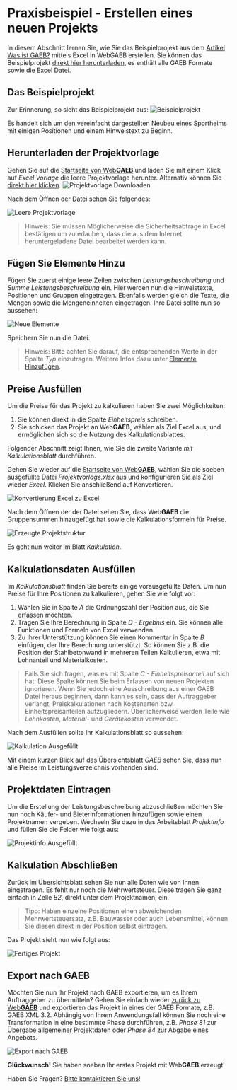 # Praxisbeispiel - Erstellen eines neuen Projekts

In diesem Abschnitt lernen Sie, wie Sie das Beispielprojekt aus dem [Artikel Was ist GAEB?](https://www.dangl-it.de/artikel/was-ist-gaeb/) mittels Excel in WebGAEB erstellen. Sie können das Beispielprojekt [direkt hier herunterladen](https://www.dangl-it.de/media/1110/gaeb_bundle_de.zip), es enthält alle GAEB Formate sowie die Excel Datei.

## Das Beispielprojekt

Zur Erinnerung, so sieht das Beispielprojekt aus:
![Beispielprojekt](images/lv_de_min.png)

Es handelt sich um den vereinfacht dargestellten Neubeu eines Sportheims mit einigen Positionen und einem Hinweistext zu Beginn.

## Herunterladen der Projektvorlage

Gehen Sie auf die [Startseite von Web**GAEB**](https://www.web-gaeb.de) und laden Sie mit einem Klick auf _Excel Vorlage_ die leere Projektvorlage herunter. Alternativ können Sie [direkt hier klicken](https://www.web-gaeb.de/GaebConversion/GetSampleExcelProject).
![Projektvorlage Downloaden](images/01_Projektvorlage_Herunterladen.png)

Nach dem Öffnen der Datei sehen Sie folgendes:

![Leere Projektvorlage](images/02_Leere_Projektvorlage.png)

> Hinweis: Sie müssen Möglicherweise die Sicherheitsabfrage in Excel bestätigen um zu erlauben, dass die aus dem Internet heruntergeladene Datei bearbeitet werden kann.

## Fügen Sie Elemente Hinzu

Fügen Sie zuerst einige leere Zeilen zwischen _Leistungsbeschreibung_ und _Summe Leistungsbeschreibung_ ein. Hier werden nun die Hinweistexte, Positionen und Gruppen eingetragen. Ebenfalls werden gleich die Texte, die Mengen sowie die Mengeneinheiten eingetragen. Ihre Datei sollte nun so aussehen:

![Neue Elemente](images/03_Neue_Elemente.png)

Speichern Sie nun die Datei.

> Hinweis: Bitte achten Sie darauf, die entsprechenden Werte in der Spalte _Typ_ einzutragen. Weitere Infos dazu unter [Elemente Hinzufügen](./elemente_hinzufuegen.md).

## Preise Ausfüllen

Um die Preise für das Projekt zu kalkulieren haben Sie zwei Möglichkeiten:
1. Sie können direkt in die Spalte _Einheitspreis_ schreiben.
2. Sie schicken das Projekt an Web**GAEB**, wählen als Ziel Excel aus, und ermöglichen sich so die Nutzung des Kalkulationsblattes.

Folgender Abschnitt zeigt Ihnen, wie Sie die zweite Variante _mit Kalkulationsblatt_ durchführen.

Gehen Sie wieder auf die [Startseite von Web**GAEB**](https://www.web-gaeb.de), wählen Sie die soeben ausgefüllte Datei _Projektvorlage.xlsx_ aus und konfigurieren Sie als Ziel wieder _Excel_. Klicken Sie anschließend auf Konvertieren.

![Konvertierung Excel zu Excel](images/04_Konvertierung_Excel_zu_Excel.png)

Nach dem Öffnen der der Datei sehen Sie, dass Web**GAEB** die Gruppensummen hinzugefügt hat sowie die Kalkulationsformeln für Preise.

![Erzeugte Projektstruktur](images/05_Erstellte_Projektstruktur.png)

Es geht nun weiter im Blatt _Kalkulation_.

## Kalkulationsdaten Ausfüllen

Im _Kalkulationsblatt_ finden Sie bereits einige vorausgefüllte Daten. Um nun Preise für Ihre Positionen zu kalkulieren, gehen Sie wie folgt vor:
1. Wählen Sie in Spalte _A_ die Ordnungszahl der Position aus, die Sie erfassen möchten.
2. Tragen Sie Ihre Berechnung in Spalte _D - Ergebnis_ ein. Sie können alle Funktionen und Formeln von Excel verwenden.
2. Zu Ihrer Unterstützung können Sie einen Kommentar in Spalte _B_ einfügen, der Ihre Berechnung unterstützt. So können Sie z.B. die Position der Stahlbetonwand in mehreren Teilen Kalkulieren, etwa mit Lohnanteil und Materialkosten.

> Falls Sie sich fragen, was es mit Spalte _C - Einheitspreisanteil_ auf sich hat: Diese Spalte können Sie beim Erfassen von neuen Projekten ignorieren. Wenn Sie jedoch eine Ausschreibung aus einer GAEB Datei heraus beginnen, dann kann es sein, dass der Auftraggeber verlangt, Preiskalkulationen nach Kostenarten bzw. Einheitspreisanteilen aufzugliedern. Überlicherweise werden Teile wie _Lohnkosten_, _Material-_ und _Gerätekosten_ verwendet.

Nach dem Ausfüllen sollte Ihr Kalkulationsblatt so aussehen:

![Kalkulation Ausgefüllt](images/06_Kalkulation.png)

Mit einem kurzen Blick auf das Übersichtsblatt _GAEB_ sehen Sie, dass nun alle Preise im Leistungsverzeichnis vorhanden sind.

## Projektdaten Eintragen

Um die Erstellung der Leistungsbeschreibung abzuschließen möchten Sie nun noch Käufer- und Bieterinformationen hinzufügen sowie einen Projektnamen vergeben. Wechseln Sie dazu in das Arbeitsblatt _Projektinfo_ und füllen Sie die Felder wie folgt aus:

![Projektinfo Ausgefüllt](images/07_Projektinfo.png)

## Kalkulation Abschließen

Zurück im Übersichtsblatt sehen Sie nun alle Daten wie von Ihnen eingetragen. Es fehlt nur noch die Mehrwertsteuer.
Diese tragen Sie ganz einfach in Zelle _B2_, direkt unter dem Projektnamen, ein.

> Tipp: Haben einzelne Positionen einen abweichenden Mehrwertsteuersatz, z.B. Bauwasser oder auch Lebensmittel, können Sie diesen direkt in der Position selbst eintragen.

Das Projekt sieht nun wie folgt aus:

![Fertiges Projekt](images/08_Projekt_Fertig.png)

## Export nach GAEB

Möchten Sie nun Ihr Projekt nach GAEB exportieren, um es Ihrem Auftraggeber zu übermitteln? Gehen Sie einfach wieder [zurück zu Web**GAEB**](https://www.web-gaeb.de) und exportieren das Projekt in eines der GAEB Formate, z.B. GAEB XML 3.2. Abhängig von Ihrem Anwendungsfall können Sie noch eine Transformation in eine bestimmte Phase durchführen, z.B. _Phase 81_ zur Übergabe allgemeiner Projektdaten oder _Phase 84_ zur Abgabe eines Angebots.

![Export nach GAEB](images/09_Export_Nach_GAEB.png)

**Glückwunsch!** Sie haben soeben Ihr erstes Projekt mit Web**GAEB** erzeugt!

Haben Sie Fragen? [Bitte kontaktieren Sie uns](https://www.dangl-it.de/kontakt/?message=Ich+möchte+mehr+über+WebGAEB+erfahren.+Bitte+kontaktieren+Sie+mich.)!
